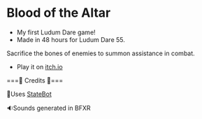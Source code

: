 # Blood of the Altar
- My first Ludum Dare game!
- Made in 48 hours for Ludum Dare 55.

Sacrifice the bones of enemies to summon assistance in combat.

- Play it on [itch.io](https://hotnoggin.itch.io/altar)

===📜 Credits 📜===

🤖Uses [StateBot](https://github.com/HotNoggin/Godot-State-Bot)

🔉Sounds generated in BFXR
